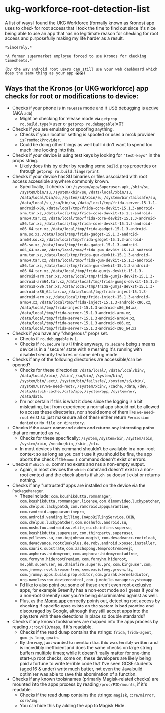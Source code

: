 # ukg-workforce-root-detection-list
A list of ways I found the UKG Workforce (formally known as Kronos) app uses to check for root access that I took the time to find out since it's nice being able to use an app that has no legitimate reason for checking for root access and purposefully making my life harder as a result.

```
*Sincerely,*

*A former supermarket employee forced to use Kronos for checking timesheets.*

(by the way android root users can still use your web dashboard which does the same thing as your app 😱😱)
```

## Ways that the Kronos (or UKG workforce) app checks for root or modifications to device:
- Checks if your phone is in `release` mode and if USB debugging is active (AKA `adb`).
	- Might be checking for release mode via `getprop ro.build.type`!=user or `getprop ro.debuggable`!=0?
- Checks if you are emulating or spoofing anything.
	- Checks if your location setting is spoofed or uses a mock provider `isFromMockProvider`.
	- Could be doing other things as well but I didn't want to spend too much time looking into this.
- Checks if your device is using test keys by looking for `"test-keys"` in the props string. 
	- Likely does this by either by reading some `build.prop` properties or through `getprop ro.build.fingerprint`.
- Checks if your device has SU binaries or files associated with root access accessible anywhere commonly known.
	- Specifically, it checks for: `/system/app/Superuser.apk`, `/sbin/su`, `/system/bin/su`, `/system/xbin/su`, `/data/local/xbin/su`, `/data/local/bin/su`, `/system/sd/xbin/su`, `/system/bin/failsafe/su`, `/data/local/su`, `/su/bin/su`, `/data/local/tmp/frida-server-15.1.1-android-x86`, `/data/local/tmp/frida-core-devkit-15.1.3-android-arm.tar.xz`, `/data/local/tmp/frida-core-devkit-15.1.3-android-arm64.tar.xz`, `/data/local/tmp/frida-core-devkit-15.1.3-android-x86.tar.xz`, `/data/local/tmp/frida-core-devkit-15.1.3-android-x86_64.tar.xz`, `/data/local/tmp/frida-gadget-15.1.3-android-arm.so.xz`, `/data/local/tmp/frida-gadget-15.1.3-android-arm64.so.xz`, `/data/local/tmp/frida-gadget-15.1.3-android-x86.so.xz`, `/data/local/tmp/frida-gadget-15.1.3-android-x86_64.so.xz`, `/data/local/tmp/frida-gum-devkit-15.1.3-android-arm.tar.xz`, `/data/local/tmp/frida-gum-devkit-15.1.3-android-arm64.tar.xz`, `/data/local/tmp/frida-gum-devkit-15.1.3-android-x86.tar.xz`, `/data/local/tmp/frida-gum-devkit-15.1.3-android-x86_64.tar.xz`, `/data/local/tmp/frida-gumjs-devkit-15.1.3-android-arm.tar.xz`, `/data/local/tmp/frida-gumjs-devkit-15.1.3-android-arm64.tar.xz`, `/data/local/tmp/frida-gumjs-devkit-15.1.3-android-x86.tar.xz`, `/data/local/tmp/frida-gumjs-devkit-15.1.3-android-x86_64.tar.xz`, `/data/local/tmp/frida-inject-15.1.3-android-arm.xz`, `/data/local/tmp/frida-inject-15.1.3-android-arm64.xz`, `/data/local/tmp/frida-inject-15.1.3-android-x86.xz`, `/data/local/tmp/frida-inject-15.1.3-android-x86_64.xz`, `/data/local/tmp/frida-server-15.1.3-android-arm.xz`, `/data/local/tmp/frida-server-15.1.3-android-arm64.xz`, `/data/local/tmp/frida-server-15.1.3-android-x86.xz`, `/data/local/tmp/frida-server-15.1.3-android-x86_64.xz`
- Checks if you have any "dangerous" props set.
	- Checks if `ro.debuggable` is `1`.
	- Checks if `ro.secure` is `0` (I think anyways, `ro.secure` being `1` means device is in a "secure" state with `0` meaning it's running with disabled security features or some debug mode.
- Checks if any of the following directories are accessible/can be opened?
	- Checks for these directories: `/data/local/`, `/data/local/bin/`, `/data/local/xbin/`, `/sbin/`, `/su/bin/`, `/system/bin/`, `/system/bin/.ext/`, `/system/bin/failsafe/`, `/system/sd/xbin/`, `/system/usr/we-need-root/`, `/system/xbin/`, `/cache`, `/data`, `/dev`, `/data/dalvik-cache`, `/data/app`, `/system/app`, `/system/usr`, `/data/data`.
	- I'm not certain if this is what it does since the logging is a bit misleading, but from experience a normal app should not be allowed to access these directories, nor should some of them like `we-need-root` exist so just make sure all of these either return `Permission denied` or `No file or directory`.
- Checks if the `mount` command exists and returns any interesting paths that are mounted as `rw`.
	- Checks for these specifically: `/system`, `/system/bin`, `/system/sbin`, `/system/xbin`, `/vendor/bin`, `/sbin`, `/etc`.
	- In most devices this command shouldn't be available in a non-root context so as long as you can't use it you should be fine, the app aborts the check if the `mount` command doesn't exist or errors.
- Checks if `which su` command exists and has a non-empty output.
	- Again, in most devices the `which` command doesn't exist in a non-root context and the check aborts if `which su` doesn't exist or returns nothing.
- Checks if any "untrusted" apps are installed on the device via the `PackageManager`.
	- These include: `com.koushikdutta.rommanager`, `com.koushikdutta.rommanager.license`, `com.dimonvideo.luckypatcher`, `com.chelpus.lackypatch`, `com.ramdroid.appquarantine`, `com.ramdroid.appquarantinepro`, `com.android.vending.billing.InAppBillingService.COIN`, `com.chelpus.luckypatcher`, `com.noshufou.android.su`, `com.noshufou.android.su.elite`, `eu.chainfire.supersu`, `com.koushikdutta.superuser`, `com.thirdparty.superuser`, `com.yellowes.su`, `com.topjohnwu.magisk`, `com.devadvance.rootcloak`, `com.devadvance.rootcloakplus`, `de.robv.android.xposed.installer`, `com.saurik.substrate`, `com.zachspong.temprootremovejb`, `com.amphoras.hidemyroot`, `com.amphoras.hidemyrootadfree`, `com.formyhm.hiderootPremium`, `com.formyhm.hideroot`, `me.phh.superuser`, `eu.chainfire.supersu.pro`, `com.kingouser.com`, `com.jrummy.root.browserfree`, `com.oasisfeng.greenifiy`, `com.jrummy.apps.build.prop.editor`, `com.grarak.kerneladiutor`, `org.namelessrom.devicecontrol`, `com.jumobile.manager.systemapp`.
	- I'd like to also point out some of these aren't even root-exclusive apps, for example Greenify has a non-root mode so I guess if you're a non-root Greenify user you're being discriminated against as well.
 	- Plus, as the [Momo app](https://github.com/apkunpacker/MagiskDetection) correctly points out, detecting root access by checking if specific apps exists on the system is bad practice and discouraged by Google, although they still accept apps into the playstore with these detections in place so double standards? 
- Checks if any known tools/names are mapped into the apps process by reading `/proc/PID/maps`, if it's readable.
	- Checks if the read dump contains the strings: `frida`, `frida-agent`, `gum-js-loop`, `gmain`.
	- By the way, just wanted to mention that this was terribly written and is incredibly inefficient and does the same checks on large string buffers multiple times; while it doesn't really matter for one-time start-up root checks, come on, these developers are likely being paid a fortune to write terrible code that I've seen GCSE students (aged 16 & under) write much butter, not even the Java build optimiser was able to save this abomination of a function.
- Checks if any known tools/names (primarily Magisk-related checks) are mounted into the apps process by reading `/proc/PID/mounts`, if it's readable.
	- Checks if the read dump contains the strings: `magisk`, `core/mirror`, `core/img`.
	- You can hide this by adding the app to Magisk Hide.
